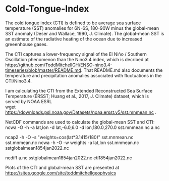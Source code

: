 # Cold-Tongue-Index

The cold tongue index (CTI) is defined to be average sea surface temperature (SST) anomalies for 6N-6S, 180-90W minus the global-mean SST anomaly (Deser and Wallace, 1990, J. Climate). The global-mean SST is an estimate of the radiative heating of the ocean due to increased greeenhouse gases.  

The CTI captures a lower-frequency signal of the El Niño / Southern Oscillation phenomenon than the Nino3.4 index, which is decribed at https://github.com/ToddMitchellGH/ENSO-nino3.4-timeseries/blob/master/README.md.  That README.md also documents the temperature and precipitation anomalies associated with fluctuations in the CTI/Nino3.4.

I am calculating the CTI from the Extended Reconstructed Sea Surface Temperature (ERSST; Huang et al., 2017, J. Climate) dataset, which is served by NOAA ESRL<br>
wget https://downloads.psl.noaa.gov/Datasets/noaa.ersst.v5/sst.mnmean.nc .

NetCDF commands are used to calculate the global-mean SST and CTI:<br>
ncwa -O -h -a lat,lon -d lat,-6.0,6.0 -d lon,180.0,270.0 sst.mnmean.nc a.nc

ncap2 -h -O -s "weights=cos(lat*3.1415/180)" sst.mnmean.nc sst.mnmean.nc
ncwa -h -O -w weights -a lat,lon sst.mnmean.nc sstglobalmean1854jan2022.nc

ncdiff a.nc sstglobalmean1854jan2022.nc cti1854jan2022.nc

Plots of the CTI and global-mean SST are presented at https://sites.google.com/site/toddmitchellgeophysics
